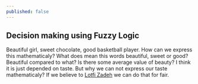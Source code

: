 ```yaml
---
published: false
---
```

## Decision making using Fuzzy Logic

Beautiful girl, sweet chocolate, good basketball player. How can we express this mathematicaly? What does mean this words beautiful, sweet or good? Beautiful compared to what? Is there some average value of beauty? I think it is just depended on taste. But why we can not express our taste mathematicaly? If we believe to [Lotfi Zadeh](https://en.wikipedia.org/wiki/Lotfi_A._Zadeh) we can do that for fair.  